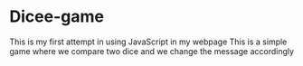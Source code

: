# Dicee-game

This is my first attempt in using JavaScript in my webpage
This is a simple game where we compare two dice and we change the message accordingly
